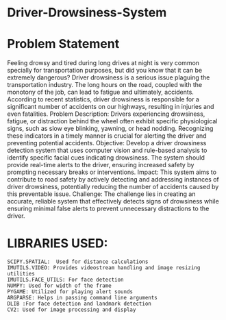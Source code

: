 # Driver-Drowsiness-System
# Problem Statement
Feeling drowsy and tired during long drives at night is very common specially for transportation purposes, but did you know that it can be extremely dangerous? Driver drowsiness is a serious issue plaguing the transportation industry. The long hours on the road, coupled with the monotony of the job, can lead to fatigue and ultimately, accidents. According to recent statistics, driver drowsiness is responsible for a significant number of accidents on our highways, resulting in injuries and even fatalities.
Problem Description:
Drivers experiencing drowsiness, fatigue, or distraction behind the wheel often exhibit specific physiological signs, such as slow eye blinking, yawning, or head nodding. Recognizing these indicators in a timely manner is crucial for alerting the driver and preventing potential accidents.
Objective:
Develop a driver drowsiness detection system that uses computer vision and rule-based analysis to identify specific facial cues indicating drowsiness. The system should provide real-time alerts to the driver, ensuring increased safety by prompting necessary breaks or interventions.
Impact:
This system aims to contribute to road safety by actively detecting and addressing instances of driver drowsiness, potentially reducing the number of accidents caused by this preventable issue.
Challenge:
The challenge lies in creating an accurate, reliable system that effectively detects signs of drowsiness while ensuring minimal false alerts to prevent unnecessary distractions to the driver.
# LIBRARIES USED:
 	SCIPY.SPATIAL:  Used for distance calculations
 	IMUTILS.VIDEO: Provides videostream handling and image resizing utilities
 	IMUTILS.FACE_UTILS: For face detection
 	NUMPY: Used for width of the frame
 	PYGAME: Utilized for playing alert sounds
 	ARGPARSE: Helps in passing command line arguments
 	DLIB :For face detection and landmark detection
 	CV2: Used for image processing and display
